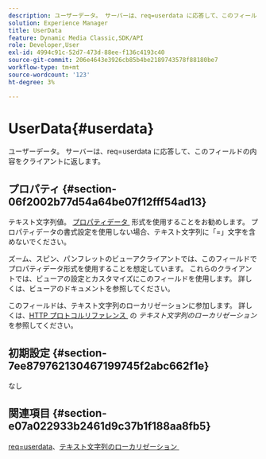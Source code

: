 ```yaml
---
description: ユーザーデータ。 サーバーは、req=userdata に応答して、このフィールドの内容をクライアントに返します。
solution: Experience Manager
title: UserData
feature: Dynamic Media Classic,SDK/API
role: Developer,User
exl-id: 4994c91c-52d7-473d-88ee-f136c4193c40
source-git-commit: 206e4643e3926cb85b4be2189743578f88180be7
workflow-type: tm+mt
source-wordcount: '123'
ht-degree: 3%

---
```


# UserData{#userdata}

ユーザーデータ。 サーバーは、req=userdata に応答して、このフィールドの内容をクライアントに返します。

## プロパティ {#section-06f2002b77d54a64be07f12fff54ad13}

テキスト文字列値。 [&#x200B; プロパティデータ &#x200B;](/help/aem-is-ir-api/is-api/image-catalog/image-serving-api-ref/c-image-catalog-reference/c-overview/c-common-data-types/r-property-data.md) 形式を使用することをお勧めします。 プロパティデータの書式設定を使用しない場合、テキスト文字列に「=」文字を含めないでください。

ズーム、スピン、パンフレットのビューアクライアントでは、このフィールドでプロパティデータ形式を使用することを想定しています。 これらのクライアントでは、ビューアの設定とカスタマイズにこのフィールドを使用します。 詳しくは、ビューアのドキュメントを参照してください。

このフィールドは、テキスト文字列のローカリゼーションに参加します。 詳しくは、[HTTP プロトコルリファレンス &#x200B;](/help/aem-is-ir-api/is-api/http-ref/image-serving-api-ref/c-http-protocol-reference/c-syntax-and-features/r-text-string-localization.md) の *テキスト文字列のローカリゼーション* を参照してください。

## 初期設定 {#section-7ee879762130467199745f2abc662f1e}

なし

## 関連項目 {#section-e07a022933b2461d9c37b1f188aa8fb5}

[req=userdata](/help/aem-is-ir-api/is-api/http-ref/image-serving-api-ref/c-http-protocol-reference/c-command-reference/r-req/r-req.md)、[&#x200B; テキスト文字列のローカリゼーション &#x200B;](/help/aem-is-ir-api/is-api/http-ref/image-serving-api-ref/c-http-protocol-reference/c-syntax-and-features/r-text-string-localization.md)
